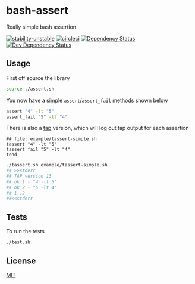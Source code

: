 # bash-assert
Really simple bash assertion

[![stability-unstable](https://img.shields.io/badge/stability-unstable-yellow.svg)][stability]
[![circleci](https://circleci.com/gh/orangemug/bash-assert.png?style=shield)][circleci]
[![Dependency Status](https://david-dm.org/orangemug/bash-assert.svg)][dm-prod]
[![Dev Dependency Status](https://david-dm.org/orangemug/bash-assert/dev-status.svg)][dm-dev]

[stability]: https://github.com/orangemug/stability-badges#unstable
[circleci]:  https://circleci.com/gh/orangemug/bash-assert
[dm-prod]:   https://david-dm.org/orangemug/bash-assert
[dm-dev]:    https://david-dm.org/orangemug/bash-assert#info=devDependencies


## Usage
First off source the library

```sh
source ./assert.sh
```

You now have a simple `assert`/`assert_fail` methods shown below

```sh
assert "4" -lt "5"
assert_fail "5" -lt "4"
```

There is also a [tap](https://testanything.org/tap-version-13-specification.html) version, which will log out tap output for each assertion

```text
## file: example/tassert-simple.sh
tassert "4" -lt "5"
tassert_fail "5" -lt "4"
tend
```

```sh
./tassert.sh example/tassert-simple.sh
## >>stderr
## TAP version 13
## ok 1 - "4 -lt 5"
## ok 2 - "5 -lt 4"
## 1..2
##<<stderr
```


## Tests
To run the tests

    ./test.sh


## License
[MIT](LICENSE)
